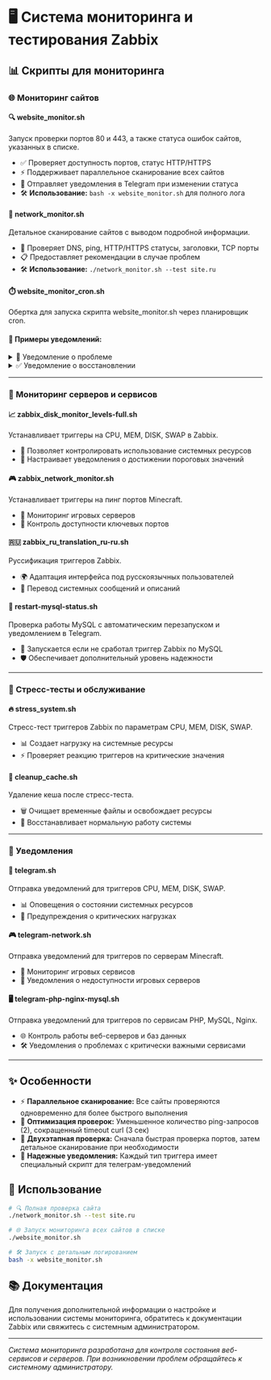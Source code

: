 # 🖥️ Система мониторинга и тестирования Zabbix

## 📊 Скрипты для мониторинга

### 🌐 Мониторинг сайтов

#### 🔍 website_monitor.sh
Запуск проверки портов 80 и 443, а также статуса ошибок сайтов, указанных в списке.
- ✅ Проверяет доступность портов, статус HTTP/HTTPS
- ⚡ Поддерживает параллельное сканирование всех сайтов
- 📱 Отправляет уведомления в Telegram при изменении статуса
- 🛠️ **Использование:** `bash -x website_monitor.sh` для полного лога

#### 🔎 network_monitor.sh
Детальное сканирование сайтов с выводом подробной информации.
- 📡 Проверяет DNS, ping, HTTP/HTTPS статусы, заголовки, TCP порты
- 📋 Предоставляет рекомендации в случае проблем
- 🛠️ **Использование:** `./network_monitor.sh --test site.ru`

#### ⏱️ website_monitor_cron.sh
Обертка для запуска скрипта website_monitor.sh через планировщик cron.

#### 📨 Примеры уведомлений:

<details>
<summary>🚨 Уведомление о проблеме</summary>

```
🚨 ПРОБЛЕМА: Сайт site.ru недоступен

📊 Сервис: Мониторинг сайтов
⚠️ Важность: Критическая
⏰ Время: 2025-05-01 06:25:17

📝 Детали проблемы:
HTTP ошибка: 502, HTTPS ошибка: 502

Результаты тестирования:
7️⃣ Заключение:
  ❌ ИТОГ: Сайт site.ru недоступен
  ➤ Рекомендации:
    • Проверьте работу веб-сервера
    • Проверьте настройки Traefik
    • Проверьте контейнеры/сервисы сайта
    • Проверьте сетевое подключение
=======================
✅ Тестирование завершено.

#website #critical
```
</details>

<details>
<summary>✅ Уведомление о восстановлении</summary>

```
✅ ВОССТАНОВЛЕНО: Сайт site.ru восстановил свою работу.

📊 Сервис: Мониторинг сайтов
⏰ Время: 2025-05-01 06:29:22

📝 Описание: Сервис снова доступен.
Сайт доступен (HTTP: 200, HTTPS: 200, TCP80: 1, TCP443: 1, Ping: 1)

#recovery #website

recovery_status: true
```
</details>

---

### 💾 Мониторинг серверов и сервисов

#### 📈 zabbix_disk_monitor_levels-full.sh
Устанавливает триггеры на CPU, MEM, DISK, SWAP в Zabbix.
- 🔄 Позволяет контролировать использование системных ресурсов
- 🔔 Настраивает уведомления о достижении пороговых значений

#### 🎮 zabbix_network_monitor.sh
Устанавливает триггеры на пинг портов Minecraft.
- 🎲 Мониторинг игровых серверов
- 🔌 Контроль доступности ключевых портов

#### 🇷🇺 zabbix_ru_translation_ru-ru.sh
Руссификация триггеров Zabbix.
- 🌍 Адаптация интерфейса под русскоязычных пользователей
- 📝 Перевод системных сообщений и описаний

#### 🔄 restart-mysql-status.sh
Проверка работы MySQL с автоматическим перезапуском и уведомлением в Telegram.
- 🚨 Запускается если не сработал триггер Zabbix по MySQL
- 🛡️ Обеспечивает дополнительный уровень надежности

---

### 🧪 Стресс-тесты и обслуживание

#### 🔥 stress_system.sh
Стресс-тест триггеров Zabbix по параметрам CPU, MEM, DISK, SWAP.
- 📊 Создает нагрузку на системные ресурсы
- ⚡ Проверяет реакцию триггеров на критические значения

#### 🧹 cleanup_cache.sh
Удаление кеша после стресс-теста.
- 🗑️ Очищает временные файлы и освобождает ресурсы
- 🔄 Восстанавливает нормальную работу системы

---

### 📲 Уведомления

#### 📱 telegram.sh
Отправка уведомлений для триггеров CPU, MEM, DISK, SWAP.
- 📊 Оповещения о состоянии системных ресурсов
- 🔔 Предупреждения о критических нагрузках

#### 🎮 telegram-network.sh
Отправка уведомлений для триггеров по серверам Minecraft.
- 🎲 Мониторинг игровых сервисов
- 🔌 Уведомления о недоступности игровых серверов

#### 🖥️ telegram-php-nginx-mysql.sh
Отправка уведомлений для триггеров по сервисам PHP, MySQL, Nginx.
- 🌐 Контроль работы веб-серверов и баз данных
- 🛠️ Уведомления о проблемах с критически важными сервисами

---

## ✨ Особенности

- ⚡ **Параллельное сканирование:** Все сайты проверяются одновременно для более быстрого выполнения
- 🚀 **Оптимизация проверок:** Уменьшенное количество ping-запросов (2), сокращенный timeout curl (3 сек)
- 🔄 **Двухэтапная проверка:** Сначала быстрая проверка портов, затем детальное сканирование при необходимости
- 📱 **Надежные уведомления:** Каждый тип триггера имеет специальный скрипт для телеграм-уведомлений

## 🚀 Использование

```bash
# 🔍 Полная проверка сайта
./network_monitor.sh --test site.ru

# 🌐 Запуск мониторинга всех сайтов в списке
./website_monitor.sh

# 🛠️ Запуск с детальным логированием
bash -x website_monitor.sh
```

## 📚 Документация

Для получения дополнительной информации о настройке и использовании системы мониторинга, обратитесь к документации Zabbix или свяжитесь с системным администратором.

---

*Система мониторинга разработана для контроля состояния веб-сервисов и серверов. При возникновении проблем обращайтесь к системному администратору.*

